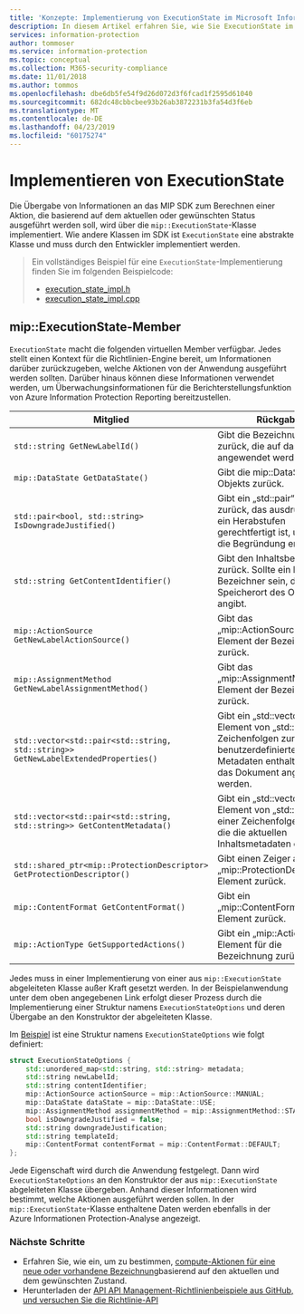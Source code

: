 ```yaml
---
title: 'Konzepte: Implementierung von ExecutionState im Microsoft Information Protection SDK'
description: In diesem Artikel erfahren Sie, wie Sie ExecutionState im Microsoft Information Protection SDK verwenden, um Aktionen zu berechnen und Details für das Überwachungsprotokoll bereitzustellen.
services: information-protection
author: tommoser
ms.service: information-protection
ms.topic: conceptual
ms.collection: M365-security-compliance
ms.date: 11/01/2018
ms.author: tommos
ms.openlocfilehash: dbe6db5fe54f9d26d072d3f6fcad1f2595d61040
ms.sourcegitcommit: 682dc48cbbcbee93b26ab3872231b3fa54d3f6eb
ms.translationtype: MT
ms.contentlocale: de-DE
ms.lasthandoff: 04/23/2019
ms.locfileid: "60175274"
---
```

# <a name="implement-executionstate"></a>Implementieren von ExecutionState

Die Übergabe von Informationen an das MIP SDK zum Berechnen einer Aktion, die basierend auf dem aktuellen oder gewünschten Status ausgeführt werden soll, wird über die `mip::ExecutionState`-Klasse implementiert. Wie andere Klassen im SDK ist `ExecutionState` eine abstrakte Klasse und muss durch den Entwickler implementiert werden.

> Ein vollständiges Beispiel für eine `ExecutionState`-Implementierung finden Sie im folgenden Beispielcode:
>
> * [execution_state_impl.h](https://github.com/Azure-Samples/mipsdk-policyapi-cpp-sample-basic/blob/master/mipsdk-policyapi-cpp-sample-basic/execution_state_impl.h)
> * [execution_state_impl.cpp](https://github.com/Azure-Samples/mipsdk-policyapi-cpp-sample-basic/blob/master/mipsdk-policyapi-cpp-sample-basic/execution_state_impl.cpp)

## <a name="mipexecutionstate-members"></a>mip::ExecutionState-Member

`ExecutionState` macht die folgenden virtuellen Member verfügbar. Jedes stellt einen Kontext für die Richtlinien-Engine bereit, um Informationen darüber zurückzugeben, welche Aktionen von der Anwendung ausgeführt werden sollten. Darüber hinaus können diese Informationen verwendet werden, um Überwachungsinformationen für die Berichterstellungsfunktion von Azure Information Protection Reporting bereitzustellen.


| Mitglied                                                                           | Rückgabe                                                                                                              |
|----------------------------------------------------------------------------------|----------------------------------------------------------------------------------------------------------------------|
| `std::string GetNewLabelId()`                                                      | Gibt die Bezeichnungs-ID zurück, die auf das Objekt angewendet werden soll.                                                                    |
| `mip::DataState GetDataState()`                                              | Gibt die mip::DataState des Objekts zurück.                                                                         |
| `std::pair<bool, std::string> IsDowngradeJustified()`                              | Gibt ein „std::pair“-Element zurück, das ausdrückt, ob ein Herabstufen gerechtfertigt ist, und das die Begründung enthält.                                 |
| `std::string GetContentIdentifier()`                                               | Gibt den Inhaltsbezeichner zurück. Sollte ein lesbarer Bezeichner sein, der den Speicherort des Objekts angibt.   |
| `mip::ActionSource GetNewLabelActionSource()`                                      | Gibt das „mip::ActionSource“-Element der Bezeichnung zurück.                                                                          |
| `mip::AssignmentMethod GetNewLabelAssignmentMethod()`                              | Gibt das „mip::AssignmentMethod“-Element der Bezeichnung zurück.                                                                        |
| `std::vector<std::pair<std::string, std::string>> GetNewLabelExtendedProperties()` | Gibt ein „std::vector“-Element von „std::pairs“ von Zeichenfolgen zurück, die benutzerdefinierte Metadaten enthalten, die auf das Dokument angewendet werden. |
| `std::vector<std::pair<std::string, std::string>> GetContentMetadata()`            | Gibt ein „std::vector“-Element von „std::pairs“ einer Zeichenfolge zurück, die die aktuellen Inhaltsmetadaten enthält.                               |
| `std::shared_ptr<mip::ProtectionDescriptor> GetProtectionDescriptor()`           | Gibt einen Zeiger auf ein „mip::ProtectionDescriptor“-Element zurück.                                                                     |
| `mip::ContentFormat GetContentFormat()`                                            | Gibt ein „mip::ContentFormat“-Element zurück.                                                                                           |
| `mip::ActionType GetSupportedActions()`                                           | Gibt ein „mip::ActionTypes“-Element für die Bezeichnung zurück.                                                                              |

Jedes muss in einer Implementierung von einer aus `mip::ExecutionState` abgeleiteten Klasse außer Kraft gesetzt werden. In der Beispielanwendung unter dem oben angegebenen Link erfolgt dieser Prozess durch die Implementierung einer Struktur namens `ExecutionStateOptions` und deren Übergabe an den Konstruktor der abgeleiteten Klasse.

Im [Beispiel](https://github.com/Azure-Samples/mipsdk-policyapi-cpp-sample-basic/blob/master/mipsdk-policyapi-cpp-sample-basic/execution_state_impl.h) ist eine Struktur namens `ExecutionStateOptions` wie folgt definiert:

```cpp
struct ExecutionStateOptions {
    std::unordered_map<std::string, std::string> metadata;
    std::string newLabelId;
    std::string contentIdentifier;
    mip::ActionSource actionSource = mip::ActionSource::MANUAL;
    mip::DataState dataState = mip::DataState::USE;
    mip::AssignmentMethod assignmentMethod = mip::AssignmentMethod::STANDARD;
    bool isDowngradeJustified = false;
    std::string downgradeJustification;
    std::string templateId;
    mip::ContentFormat contentFormat = mip::ContentFormat::DEFAULT;
};
```

Jede Eigenschaft wird durch die Anwendung festgelegt. Dann wird `ExecutionStateOptions` an den Konstruktor der aus `mip::ExecutionState` abgeleiteten Klasse übergeben. Anhand dieser Informationen wird bestimmt, welche Aktionen ausgeführt werden sollen. In der `mip::ExecutionState`-Klasse enthaltene Daten werden ebenfalls in der Azure Informationen Protection-Analyse angezeigt.

### <a name="next-steps"></a>Nächste Schritte

- Erfahren Sie, wie ein, um zu bestimmen, [compute-Aktionen für eine neue oder vorhandene Bezeichnung](concept-handler-policy-computeactions-cpp.md)basierend auf den aktuellen und dem gewünschten Zustand.
- Herunterladen der [API API Management-Richtlinienbeispiele aus GitHub, und versuchen Sie die Richtlinie-API](https://azure.microsoft.com/resources/samples/?sort=0&term=mipsdk+policyapi)
